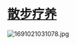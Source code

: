 # [散步疗养](https://github.com/zfy68/gitblog/issues/84)

![1691021031078.jpg](https://github.com/zfy68/gitblog/assets/37278360/f2c73c3a-ea86-4d88-8dbf-664e65024f3b)

